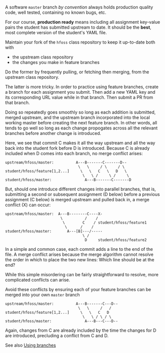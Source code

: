 
A software `master` branch *by convention* always holds production quality
code, well tested, containing no known bugs, etc.

For our course, **production ready** means including all assignment
key-value pairs the student has submitted upstream to date. It should be
the **best**, most complete version of the student's YAML file.

Maintain your fork of the `hfoss` class repository to keep it up-to-date
both with

  * the upstream class repository
  * the changes you make in feature branches

Do the former by frequently pulling, or fetching then merging, from the
upstream class repository.

The latter is more tricky.  In order to practice using feature branches,
create a branch for each assignment you submit.  Then add a new YAML key and
its corresponding URL value while in that branch.  Then submit a PR from
that branch.

Doing so repeatedly goes smoothly so long as each addition is submitted,
merged upstream, and the upstream branch incorporated into the local working
master before creating the next feature branch.  In other words, all tends
to go well so long as each change propogates across all the relevant
branches before another change is introduced.

Here, we see that commit C makes it all the way upstream and all the way
back into the student fork before D is introduced.  Because C is already
included when D comes into each branch, no merge conflict arises:


```
upstream/hfoss/master:          A---B-------C-------D--
                                 \   \     / \     / \
student/hfoss/feature[1,2...]     \   \   C   \   D   \
                                   \   \ /     \ /     \
student/hfoss/master:               A---B-------C-------D
```


But, should one introduce different changes into parallel branches, that is,
submitting a second or subsequent assignment (D below) before a previous
assignment (C below) is merged upstream and pulled back in, a merge conflict
(X) can occur:

```
upstream/hfoss/master:  A---B--------C----X-
                         \          /    / 
                      	  \        C    / student/hfoss/feature1
                           \      /    /   
student/hfoss/master:       A---[B]---/-----
                                   \ /
                                    D     student/hfoss/feature2
```

In a simple and common case, each commit adds a line to the end of the file. 
A merge conflict arises because the merge algorithm cannot resolve the
order in which to place the two new lines: Which line should be at the end?

While this simple misordering can be fairly straightforward to resolve, more
complicated conflicts can arise.

Avoid these conflicts by ensuring each of your feature branches
can be merged into your own `master` branch

```
upstream/hfoss/master:          A---B-------C---D--
                                 \   \     /   /
student/hfoss/feature[1,2...]     \   \   C   D  
                                   \   \ / \ / \
student/hfoss/master:               A---B---C---D--
```

Again, changes from C are already included by the time the changes for D are
introduced, precluding a conflict from C and D. 

See also [Using branches](using-and-clearing-branches)

